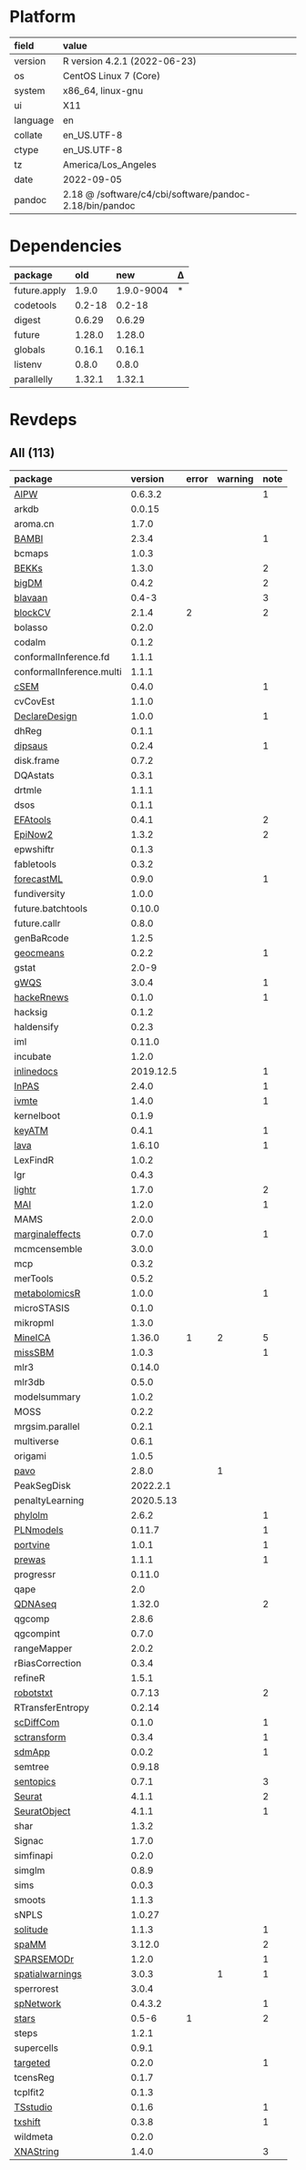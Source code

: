 # Platform

|field    |value                                                   |
|:--------|:-------------------------------------------------------|
|version  |R version 4.2.1 (2022-06-23)                            |
|os       |CentOS Linux 7 (Core)                                   |
|system   |x86_64, linux-gnu                                       |
|ui       |X11                                                     |
|language |en                                                      |
|collate  |en_US.UTF-8                                             |
|ctype    |en_US.UTF-8                                             |
|tz       |America/Los_Angeles                                     |
|date     |2022-09-05                                              |
|pandoc   |2.18 @ /software/c4/cbi/software/pandoc-2.18/bin/pandoc |

# Dependencies

|package      |old    |new        |Δ  |
|:------------|:------|:----------|:--|
|future.apply |1.9.0  |1.9.0-9004 |*  |
|codetools    |0.2-18 |0.2-18     |   |
|digest       |0.6.29 |0.6.29     |   |
|future       |1.28.0 |1.28.0     |   |
|globals      |0.16.1 |0.16.1     |   |
|listenv      |0.8.0  |0.8.0      |   |
|parallelly   |1.32.1 |1.32.1     |   |

# Revdeps

## All (113)

|package                                        |version   |error |warning |note |
|:----------------------------------------------|:---------|:-----|:-------|:----|
|[AIPW](problems.md#aipw)                       |0.6.3.2   |      |        |1    |
|arkdb                                          |0.0.15    |      |        |     |
|aroma.cn                                       |1.7.0     |      |        |     |
|[BAMBI](problems.md#bambi)                     |2.3.4     |      |        |1    |
|bcmaps                                         |1.0.3     |      |        |     |
|[BEKKs](problems.md#bekks)                     |1.3.0     |      |        |2    |
|[bigDM](problems.md#bigdm)                     |0.4.2     |      |        |2    |
|[blavaan](problems.md#blavaan)                 |0.4-3     |      |        |3    |
|[blockCV](problems.md#blockcv)                 |2.1.4     |2     |        |2    |
|bolasso                                        |0.2.0     |      |        |     |
|codalm                                         |0.1.2     |      |        |     |
|conformalInference.fd                          |1.1.1     |      |        |     |
|conformalInference.multi                       |1.1.1     |      |        |     |
|[cSEM](problems.md#csem)                       |0.4.0     |      |        |1    |
|cvCovEst                                       |1.1.0     |      |        |     |
|[DeclareDesign](problems.md#declaredesign)     |1.0.0     |      |        |1    |
|dhReg                                          |0.1.1     |      |        |     |
|[dipsaus](problems.md#dipsaus)                 |0.2.4     |      |        |1    |
|disk.frame                                     |0.7.2     |      |        |     |
|DQAstats                                       |0.3.1     |      |        |     |
|drtmle                                         |1.1.1     |      |        |     |
|dsos                                           |0.1.1     |      |        |     |
|[EFAtools](problems.md#efatools)               |0.4.1     |      |        |2    |
|[EpiNow2](problems.md#epinow2)                 |1.3.2     |      |        |2    |
|epwshiftr                                      |0.1.3     |      |        |     |
|fabletools                                     |0.3.2     |      |        |     |
|[forecastML](problems.md#forecastml)           |0.9.0     |      |        |1    |
|fundiversity                                   |1.0.0     |      |        |     |
|future.batchtools                              |0.10.0    |      |        |     |
|future.callr                                   |0.8.0     |      |        |     |
|genBaRcode                                     |1.2.5     |      |        |     |
|[geocmeans](problems.md#geocmeans)             |0.2.2     |      |        |1    |
|gstat                                          |2.0-9     |      |        |     |
|[gWQS](problems.md#gwqs)                       |3.0.4     |      |        |1    |
|[hackeRnews](problems.md#hackernews)           |0.1.0     |      |        |1    |
|hacksig                                        |0.1.2     |      |        |     |
|haldensify                                     |0.2.3     |      |        |     |
|iml                                            |0.11.0    |      |        |     |
|incubate                                       |1.2.0     |      |        |     |
|[inlinedocs](problems.md#inlinedocs)           |2019.12.5 |      |        |1    |
|[InPAS](problems.md#inpas)                     |2.4.0     |      |        |1    |
|[ivmte](problems.md#ivmte)                     |1.4.0     |      |        |1    |
|kernelboot                                     |0.1.9     |      |        |     |
|[keyATM](problems.md#keyatm)                   |0.4.1     |      |        |1    |
|[lava](problems.md#lava)                       |1.6.10    |      |        |1    |
|LexFindR                                       |1.0.2     |      |        |     |
|lgr                                            |0.4.3     |      |        |     |
|[lightr](problems.md#lightr)                   |1.7.0     |      |        |2    |
|[MAI](problems.md#mai)                         |1.2.0     |      |        |1    |
|MAMS                                           |2.0.0     |      |        |     |
|[marginaleffects](problems.md#marginaleffects) |0.7.0     |      |        |1    |
|mcmcensemble                                   |3.0.0     |      |        |     |
|mcp                                            |0.3.2     |      |        |     |
|merTools                                       |0.5.2     |      |        |     |
|[metabolomicsR](problems.md#metabolomicsr)     |1.0.0     |      |        |1    |
|microSTASIS                                    |0.1.0     |      |        |     |
|mikropml                                       |1.3.0     |      |        |     |
|[MineICA](problems.md#mineica)                 |1.36.0    |1     |2       |5    |
|[missSBM](problems.md#misssbm)                 |1.0.3     |      |        |1    |
|mlr3                                           |0.14.0    |      |        |     |
|mlr3db                                         |0.5.0     |      |        |     |
|modelsummary                                   |1.0.2     |      |        |     |
|MOSS                                           |0.2.2     |      |        |     |
|mrgsim.parallel                                |0.2.1     |      |        |     |
|multiverse                                     |0.6.1     |      |        |     |
|origami                                        |1.0.5     |      |        |     |
|[pavo](problems.md#pavo)                       |2.8.0     |      |1       |     |
|PeakSegDisk                                    |2022.2.1  |      |        |     |
|penaltyLearning                                |2020.5.13 |      |        |     |
|[phylolm](problems.md#phylolm)                 |2.6.2     |      |        |1    |
|[PLNmodels](problems.md#plnmodels)             |0.11.7    |      |        |1    |
|[portvine](problems.md#portvine)               |1.0.1     |      |        |1    |
|[prewas](problems.md#prewas)                   |1.1.1     |      |        |1    |
|progressr                                      |0.11.0    |      |        |     |
|qape                                           |2.0       |      |        |     |
|[QDNAseq](problems.md#qdnaseq)                 |1.32.0    |      |        |2    |
|qgcomp                                         |2.8.6     |      |        |     |
|qgcompint                                      |0.7.0     |      |        |     |
|rangeMapper                                    |2.0.2     |      |        |     |
|rBiasCorrection                                |0.3.4     |      |        |     |
|refineR                                        |1.5.1     |      |        |     |
|[robotstxt](problems.md#robotstxt)             |0.7.13    |      |        |2    |
|RTransferEntropy                               |0.2.14    |      |        |     |
|[scDiffCom](problems.md#scdiffcom)             |0.1.0     |      |        |1    |
|[sctransform](problems.md#sctransform)         |0.3.4     |      |        |1    |
|[sdmApp](problems.md#sdmapp)                   |0.0.2     |      |        |1    |
|semtree                                        |0.9.18    |      |        |     |
|[sentopics](problems.md#sentopics)             |0.7.1     |      |        |3    |
|[Seurat](problems.md#seurat)                   |4.1.1     |      |        |2    |
|[SeuratObject](problems.md#seuratobject)       |4.1.1     |      |        |1    |
|shar                                           |1.3.2     |      |        |     |
|Signac                                         |1.7.0     |      |        |     |
|simfinapi                                      |0.2.0     |      |        |     |
|simglm                                         |0.8.9     |      |        |     |
|sims                                           |0.0.3     |      |        |     |
|smoots                                         |1.1.3     |      |        |     |
|sNPLS                                          |1.0.27    |      |        |     |
|[solitude](problems.md#solitude)               |1.1.3     |      |        |1    |
|[spaMM](problems.md#spamm)                     |3.12.0    |      |        |2    |
|[SPARSEMODr](problems.md#sparsemodr)           |1.2.0     |      |        |1    |
|[spatialwarnings](problems.md#spatialwarnings) |3.0.3     |      |1       |1    |
|sperrorest                                     |3.0.4     |      |        |     |
|[spNetwork](problems.md#spnetwork)             |0.4.3.2   |      |        |1    |
|[stars](problems.md#stars)                     |0.5-6     |1     |        |2    |
|steps                                          |1.2.1     |      |        |     |
|supercells                                     |0.9.1     |      |        |     |
|[targeted](problems.md#targeted)               |0.2.0     |      |        |1    |
|tcensReg                                       |0.1.7     |      |        |     |
|tcplfit2                                       |0.1.3     |      |        |     |
|[TSstudio](problems.md#tsstudio)               |0.1.6     |      |        |1    |
|[txshift](problems.md#txshift)                 |0.3.8     |      |        |1    |
|wildmeta                                       |0.2.0     |      |        |     |
|[XNAString](problems.md#xnastring)             |1.4.0     |      |        |3    |


